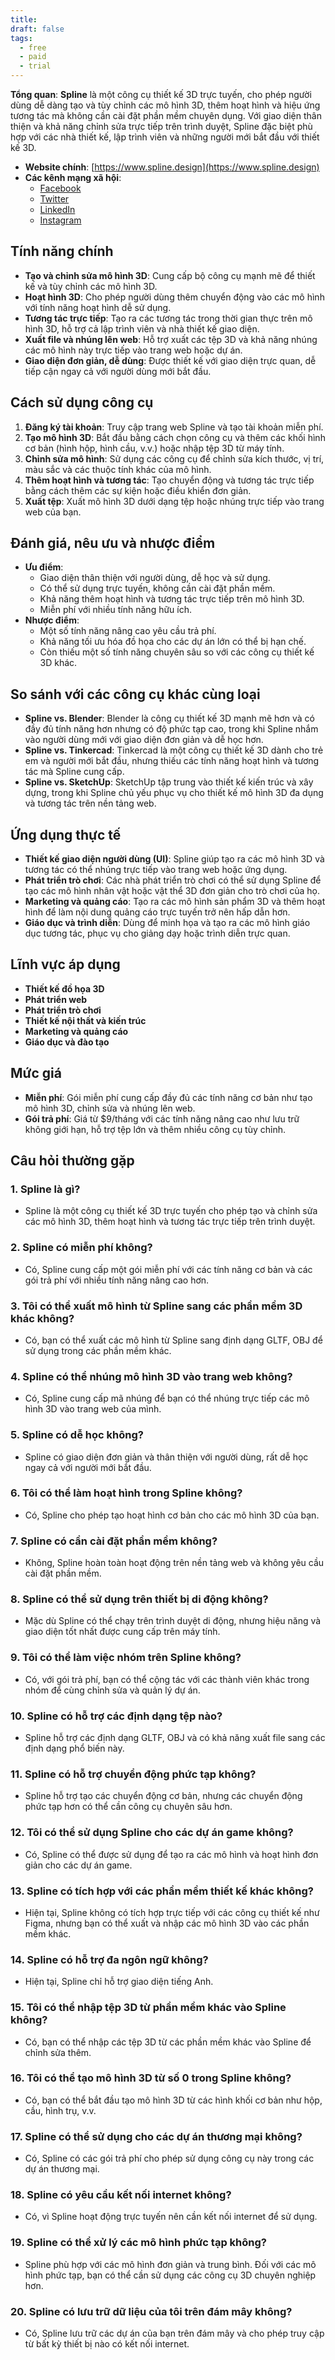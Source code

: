 ```yaml
---
title: 
draft: false
tags:
  - free
  - paid
  - trial
---
```

**Tổng quan**: **Spline** là một công cụ thiết kế 3D trực tuyến, cho phép người dùng dễ dàng tạo và tùy chỉnh các mô hình 3D, thêm hoạt hình và hiệu ứng tương tác mà không cần cài đặt phần mềm chuyên dụng. Với giao diện thân thiện và khả năng chỉnh sửa trực tiếp trên trình duyệt, Spline đặc biệt phù hợp với các nhà thiết kế, lập trình viên và những người mới bắt đầu với thiết kế 3D.

- **Website chính**: [https://www.spline.design](https://www.spline.design)
- **Các kênh mạng xã hội**:
    - [Facebook](https://www.facebook.com/splinedesign)
    - [Twitter](https://www.twitter.com/spline)
    - [LinkedIn](https://www.linkedin.com/company/splinedesign)
    - [Instagram](https://www.instagram.com/splinedesign)
## Tính năng chính

- **Tạo và chỉnh sửa mô hình 3D**: Cung cấp bộ công cụ mạnh mẽ để thiết kế và tùy chỉnh các mô hình 3D.
- **Hoạt hình 3D**: Cho phép người dùng thêm chuyển động vào các mô hình với tính năng hoạt hình dễ sử dụng.
- **Tương tác trực tiếp**: Tạo ra các tương tác trong thời gian thực trên mô hình 3D, hỗ trợ cả lập trình viên và nhà thiết kế giao diện.
- **Xuất file và nhúng lên web**: Hỗ trợ xuất các tệp 3D và khả năng nhúng các mô hình này trực tiếp vào trang web hoặc dự án.
- **Giao diện đơn giản, dễ dùng**: Được thiết kế với giao diện trực quan, dễ tiếp cận ngay cả với người dùng mới bắt đầu.

## Cách sử dụng công cụ

1. **Đăng ký tài khoản**: Truy cập trang web Spline và tạo tài khoản miễn phí.
2. **Tạo mô hình 3D**: Bắt đầu bằng cách chọn công cụ và thêm các khối hình cơ bản (hình hộp, hình cầu, v.v.) hoặc nhập tệp 3D từ máy tính.
3. **Chỉnh sửa mô hình**: Sử dụng các công cụ để chỉnh sửa kích thước, vị trí, màu sắc và các thuộc tính khác của mô hình.
4. **Thêm hoạt hình và tương tác**: Tạo chuyển động và tương tác trực tiếp bằng cách thêm các sự kiện hoặc điều khiển đơn giản.
5. **Xuất tệp**: Xuất mô hình 3D dưới dạng tệp hoặc nhúng trực tiếp vào trang web của bạn.

## Đánh giá, nêu ưu và nhược điểm

- **Ưu điểm**:
    - Giao diện thân thiện với người dùng, dễ học và sử dụng.
    - Có thể sử dụng trực tuyến, không cần cài đặt phần mềm.
    - Khả năng thêm hoạt hình và tương tác trực tiếp trên mô hình 3D.
    - Miễn phí với nhiều tính năng hữu ích.
- **Nhược điểm**:
    - Một số tính năng nâng cao yêu cầu trả phí.
    - Khả năng tối ưu hóa đồ họa cho các dự án lớn có thể bị hạn chế.
    - Còn thiếu một số tính năng chuyên sâu so với các công cụ thiết kế 3D khác.

## So sánh với các công cụ khác cùng loại

- **Spline vs. Blender**: Blender là công cụ thiết kế 3D mạnh mẽ hơn và có đầy đủ tính năng hơn nhưng có độ phức tạp cao, trong khi Spline nhắm vào người dùng mới với giao diện đơn giản và dễ học hơn.
- **Spline vs. Tinkercad**: Tinkercad là một công cụ thiết kế 3D dành cho trẻ em và người mới bắt đầu, nhưng thiếu các tính năng hoạt hình và tương tác mà Spline cung cấp.
- **Spline vs. SketchUp**: SketchUp tập trung vào thiết kế kiến trúc và xây dựng, trong khi Spline chủ yếu phục vụ cho thiết kế mô hình 3D đa dụng và tương tác trên nền tảng web.

## Ứng dụng thực tế

- **Thiết kế giao diện người dùng (UI)**: Spline giúp tạo ra các mô hình 3D và tương tác có thể nhúng trực tiếp vào trang web hoặc ứng dụng.
- **Phát triển trò chơi**: Các nhà phát triển trò chơi có thể sử dụng Spline để tạo các mô hình nhân vật hoặc vật thể 3D đơn giản cho trò chơi của họ.
- **Marketing và quảng cáo**: Tạo ra các mô hình sản phẩm 3D và thêm hoạt hình để làm nội dung quảng cáo trực tuyến trở nên hấp dẫn hơn.
- **Giáo dục và trình diễn**: Dùng để minh họa và tạo ra các mô hình giáo dục tương tác, phục vụ cho giảng dạy hoặc trình diễn trực quan.

## Lĩnh vực áp dụng

- **Thiết kế đồ họa 3D**
- **Phát triển web**
- **Phát triển trò chơi**
- **Thiết kế nội thất và kiến trúc**
- **Marketing và quảng cáo**
- **Giáo dục và đào tạo**

## Mức giá

- **Miễn phí**: Gói miễn phí cung cấp đầy đủ các tính năng cơ bản như tạo mô hình 3D, chỉnh sửa và nhúng lên web.
- **Gói trả phí**: Giá từ $9/tháng với các tính năng nâng cao như lưu trữ không giới hạn, hỗ trợ tệp lớn và thêm nhiều công cụ tùy chỉnh.

## Câu hỏi thường gặp

### 1. **Spline là gì?**

- Spline là một công cụ thiết kế 3D trực tuyến cho phép tạo và chỉnh sửa các mô hình 3D, thêm hoạt hình và tương tác trực tiếp trên trình duyệt.

### 2. **Spline có miễn phí không?**

- Có, Spline cung cấp một gói miễn phí với các tính năng cơ bản và các gói trả phí với nhiều tính năng nâng cao hơn.

### 3. **Tôi có thể xuất mô hình từ Spline sang các phần mềm 3D khác không?**

- Có, bạn có thể xuất các mô hình từ Spline sang định dạng GLTF, OBJ để sử dụng trong các phần mềm khác.

### 4. **Spline có thể nhúng mô hình 3D vào trang web không?**

- Có, Spline cung cấp mã nhúng để bạn có thể nhúng trực tiếp các mô hình 3D vào trang web của mình.

### 5. **Spline có dễ học không?**

- Spline có giao diện đơn giản và thân thiện với người dùng, rất dễ học ngay cả với người mới bắt đầu.

### 6. **Tôi có thể làm hoạt hình trong Spline không?**

- Có, Spline cho phép tạo hoạt hình cơ bản cho các mô hình 3D của bạn.

### 7. **Spline có cần cài đặt phần mềm không?**

- Không, Spline hoàn toàn hoạt động trên nền tảng web và không yêu cầu cài đặt phần mềm.

### 8. **Spline có thể sử dụng trên thiết bị di động không?**

- Mặc dù Spline có thể chạy trên trình duyệt di động, nhưng hiệu năng và giao diện tốt nhất được cung cấp trên máy tính.

### 9. **Tôi có thể làm việc nhóm trên Spline không?**

- Có, với gói trả phí, bạn có thể cộng tác với các thành viên khác trong nhóm để cùng chỉnh sửa và quản lý dự án.

### 10. **Spline có hỗ trợ các định dạng tệp nào?**

- Spline hỗ trợ các định dạng GLTF, OBJ và có khả năng xuất file sang các định dạng phổ biến này.

### 11. **Spline có hỗ trợ chuyển động phức tạp không?**

- Spline hỗ trợ tạo các chuyển động cơ bản, nhưng các chuyển động phức tạp hơn có thể cần công cụ chuyên sâu hơn.

### 12. **Tôi có thể sử dụng Spline cho các dự án game không?**

- Có, Spline có thể được sử dụng để tạo ra các mô hình và hoạt hình đơn giản cho các dự án game.

### 13. **Spline có tích hợp với các phần mềm thiết kế khác không?**

- Hiện tại, Spline không có tích hợp trực tiếp với các công cụ thiết kế như Figma, nhưng bạn có thể xuất và nhập các mô hình 3D vào các phần mềm khác.

### 14. **Spline có hỗ trợ đa ngôn ngữ không?**

- Hiện tại, Spline chỉ hỗ trợ giao diện tiếng Anh.

### 15. **Tôi có thể nhập tệp 3D từ phần mềm khác vào Spline không?**

- Có, bạn có thể nhập các tệp 3D từ các phần mềm khác vào Spline để chỉnh sửa thêm.

### 16. **Tôi có thể tạo mô hình 3D từ số 0 trong Spline không?**

- Có, bạn có thể bắt đầu tạo mô hình 3D từ các hình khối cơ bản như hộp, cầu, hình trụ, v.v.

### 17. **Spline có thể sử dụng cho các dự án thương mại không?**

- Có, Spline có các gói trả phí cho phép sử dụng công cụ này trong các dự án thương mại.

### 18. **Spline có yêu cầu kết nối internet không?**

- Có, vì Spline hoạt động trực tuyến nên cần kết nối internet để sử dụng.

### 19. **Spline có thể xử lý các mô hình phức tạp không?**

- Spline phù hợp với các mô hình đơn giản và trung bình. Đối với các mô hình phức tạp, bạn có thể cần sử dụng các công cụ 3D chuyên nghiệp hơn.

### 20. **Spline có lưu trữ dữ liệu của tôi trên đám mây không?**

- Có, Spline lưu trữ các dự án của bạn trên đám mây và cho phép truy cập từ bất kỳ thiết bị nào có kết nối internet.
